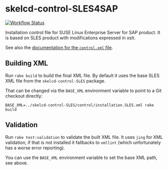 skelcd-control-SLES4SAP
===================

[![Workflow Status](https://github.com/yast/skelcd-control-SLES4SAP/workflows/CI/badge.svg?branch=master)](
https://github.com/yast/skelcd-control-SLES4SAP/actions?query=branch%3Amaster)

Installation control file for SUSE Linux Enterprise Server for SAP product. It is based on SLES
product with modifications expressed in xslt.

See also the [documentation for the `control.xml` file][1].


## Building XML

Run `rake build` to build the final XML file. By default it uses the base SLES
XML file from the `skelcd-control-SLES` package.

That can be changed via the `BASE_XML` environment variable to point to a Git
checkout directly:
``` shell
BASE_XML=../skelcd-control-SLES/control/installation.SLES.xml rake build
```

## Validation

Run `rake test:validation` to validate the built XML file. It uses `jing` for
XML validation, if that is not installed it fallbacks to `xmllint` (which
unfortunately has a worse error reporting).

You can use the `BASE_XML` environment variable to set the base XML path,
see above.


[1]: https://github.com/yast/yast-installation/blob/master/doc/control-file.md
